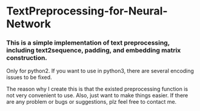 # TextPreprocessing-for-Neural-Network
### This is a simple implementation of text preprocessing, including text2sequence, padding, and embedding matrix construction.

Only for python2. If you want to use in python3, there are several encoding issues to be fixed.

The reason why I create this is that the existed preprocessing function is not very convenient to use. Also, just want to make things easier. If there are any problem or bugs or suggestions, plz feel free to contact me.
